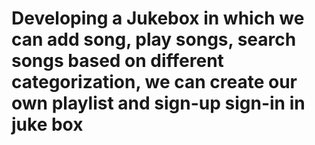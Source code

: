 # Developing a Jukebox in which we can add song, play songs, search songs based on different categorization, we can create our own playlist and sign-up sign-in in juke box
